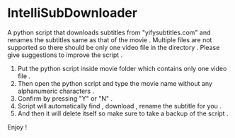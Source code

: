 # IntelliSubDownloader

A python script that downloads subtitles from "yifysubtitles.com" and renames the subtitles same as that of the movie . Multiple files are not supported so there should be only one video file in the directory . Please give suggestions to improve the script .

1. Put the python script inside movie folder which contains only one video file .
2. Then open the python script and type the movie name without any alphanumeric characters .
3. Confirm by pressing "Y" or "N" .
4. Script will automatically find , download , rename the subtitle for you .
5. And then it will delete itself so make sure to take a backup of the script .

Enjoy !
